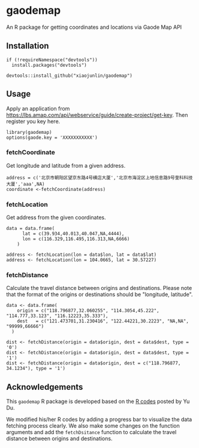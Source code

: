 # gaodemap
An R package for getting coordinates and locations via Gaode Map API

## Installation

```
if (!requireNamespace("devtools"))
  install.packages("devtools")
  
devtools::install_github("xiaojunlin/gaodemap") 
```

## Usage

Apply an application from https://lbs.amap.com/api/webservice/guide/create-project/get-key. Then register you key here.

```
library(gaodemap)
options(gaode.key = 'XXXXXXXXXXX')
```

### fetchCoordinate
Get longitude and latitude from a given address.

```
address = c('北京市朝阳区望京东路4号横店大厦','北京市海淀区上地信息路9号奎科科技大厦','aaa',NA)
coordinate <-fetchCoordinate(address)
```

### fetchLocation
Get address from the given coordinates.

```
data = data.frame(
      lat = c(39.934,40.013,40.047,NA,4444),
      lon = c(116.329,116.495,116.313,NA,6666)
    )

address <- fetchLocation(lon = data$lon, lat = data$lat)
address <- fetchLocation(lon = 104.0665, lat = 30.57227)
```

### fetchDistance
Calculate the travel distance between origins and destinations. Please note that the format of the origins or destinations should be "longitude, latitude".

```
data <- data.frame(
    origin = c("118.796877,32.060255", "114.3054,45.222", "114.777,33.123", "116.12223,35.333"),
    dest   = c("121.473701,31.230416", "122.44221,30.2223", "NA,NA", "99999,66666")
  )

dist <- fetchDistance(origin = data$origin, dest = data$dest, type = '0')
dist <- fetchDistance(origin = data$origin, dest = data$dest, type = '1')
dist <- fetchDistance(origin = data$origin, dest = c("118.796877, 34.1234"), type = '1')
```

## Acknowledgements

This `gaodemap` R package is developed based on the [R codes](https://zhuanlan.zhihu.com/p/108318434) posted by Yu Du. 

We modified his/her R codes by adding a progress bar to visualize the data fetching process clearly. We also make some changes on the function arguments and add the `fetchDsitance` function to calculate the travel distance between origins and destinations. 
